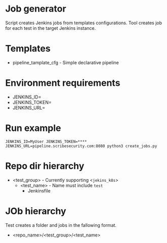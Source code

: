 # Job generator
Script creates Jenkins jobs from templates configurations.
Tool creates job for each test in the target Jenkins instance.

# Templates
* pipeline_tamplate_cfg - Simple declarative pipeline

# Environment requirements
* JENKINS_ID=<username>
* JENKINS_TOKEN=<user access token>
* JENKINS_URL=<jenkins url>

# Run example
`
JENKINS_ID=MyUser JENKINS_TOKEN=**** JENKINS_URL=pipeline.scribesecurity.com:8080 python3 create_jobs.py
`

# Repo dir hierarchy
* <test_group> - Currently supporting <`jekins_k8s`>
    * <test_name> - Name must include `test`
        * Jenkinsfile   

# JOb hierarchy
Test creates a folder and jobs in the fallowing format.
* <repo_name>/<test_group>/<test_name>
